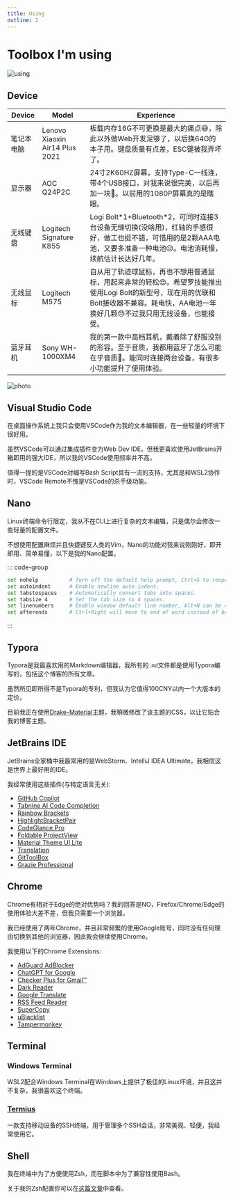 ```yaml
---
title: Using
outline: 2
---
```


# Toolbox I'm using

![using](https://s2.loli.net/2023/05/21/NthawoenYT7m5CE.webp)

## Device

| Device | Model                          | Experience                                                                                              |
|--------|--------------------------------|---------------------------------------------------------------------------------------------------------|
| 笔记本电脑  | Lenovo Xiaoxin Air14 Plus 2021 | 板载内存16G不可更换是最大的痛点😅，除此以外做Web开发足够了，以后换64G的本子用。键盘质量有点差，ESC键被我弄坏了。                                         |
| 显示器    | AOC Q24P2C                     | 24寸2K60HZ屏幕，支持Type-C一线连，带4个USB接口，对我来说很完美，以后再加一块🥰。以前用的1080P屏幕真的是瞎眼。                                     |
| 无线键盘   | Logitech Signature K855        | Logi Bolt\*1+Bluetooth\*2，可同时连接3台设备无缝切换(没啥用)，红轴的手感很好，做工也挺不错，可惜用的是2颗AAA电池，又要多准备一种电池😥。电池消耗慢，续航估计长达好几年。   |
| 无线鼠标   | Logitech M575                  | 自从用了轨迹球鼠标，再也不想用普通鼠标，用起来非常的轻松😍。希望罗技能推出使用Logi Bolt的新型号，现在用的优联和Bolt接收器不兼容。耗电快，AA电池一年换好几颗😓不过我只用无线设备，也能接受。 |
| 蓝牙耳机   | Sony WH-1000XM4                | 我的第一款中高档耳机，戴着除了舒服没别的形容。至于音质，我都用蓝牙了怎么可能在乎音质🤗。能同时连接两台设备，有很多小功能提升了使用体验。                                   |

![photo](https://s2.loli.net/2023/05/21/NSDwUGvj362leyM.webp)

## Visual Studio Code

在桌面操作系统上我只会使用VSCode作为我的文本编辑器，在一些轻量的坏境下很好用。

虽然VSCode可以通过集成插件变为Web Dev IDE，但我更喜欢使用JetBrains开箱即用的强大IDE，所以我的VSCode使用频率并不高。

值得一提的是VSCode对编写Bash Script具有一流的支持，尤其是和WSL2协作时，VSCode Remote不愧是VSCode的杀手级功能。

## Nano

Linux终端命令行限定，我从不在CLI上进行复杂的文本编辑，只是偶尔会修改一些轻量的配置文件。

不想使用配置麻烦并且快捷键反人类的Vim，Nano的功能对我来说刚刚好，即开即用、简单易懂，以下是我的Nano配置。

::: code-group

```bash [~/.nanorc]
set nohelp			# Turn off the default help prompt, Ctrl+G to reopen the prompt.
set autoindent 		# Enable newline auto-indent.
set tabstospaces	# Automatically convert tabs into spaces.
set tabsize 4		# Set the tab size to 4 spaces.
set linenumbers		# Enable window default line number, Alt+N can be closed.
set afterends		# Ctrl+Right will move to end of word instead of beginning.
```

:::

## Typora

Typora是我最喜欢用的Markdown编辑器，我所有的`.md`文件都是使用Typora编写的，包括这个博客的所有文章。

虽然所见即所得不是Typora的专利，但我认为它值得100CNY以内一个大版本的定价。

目前我正在使用[Drake-Material](https://theme.typora.io/theme/Drake/)主题，我稍微修改了该主题的CSS，以让它贴合我的博客主题。

## JetBrains IDE

JetBrains全家桶中我最常用的是WebStorm、IntelliJ IDEA Ultimate，我相信这是世界上最好用的IDE。

我经常使用这些插件(与特定语言无关):

- [GitHub Copilot](https://plugins.jetbrains.com/plugin/17718-github-copilot)
- [Tabnine AI Code Completion](https://plugins.jetbrains.com/plugin/12798-tabnine-ai-code-completion-js-java-python-ts-rust-go-php--more)
- [Rainbow Brackets](https://plugins.jetbrains.com/plugin/10080-rainbow-brackets)
- [HighlightBracketPair](https://plugins.jetbrains.com/plugin/17320-highlightbracketpair)
- [CodeGlance Pro](https://plugins.jetbrains.com/plugin/18824-codeglance-pro)
- [Foldable ProjectView](https://plugins.jetbrains.com/plugin/17288-foldable-projectview)
- [Material Theme UI Lite](https://plugins.jetbrains.com/plugin/12124-material-theme-ui-lite)
- [Translation](https://plugins.jetbrains.com/plugin/8579-translation)
- [GitToolBox](https://plugins.jetbrains.com/plugin/7499-gittoolbox)
- [Grazie Professional](https://plugins.jetbrains.com/plugin/16136-grazie-professional)

## Chrome

Chrome有相对于Edge的绝对优势吗？我的回答是NO，Firefox/Chrome/Edge的使用体验大差不差，但我只需要一个浏览器。

我已经使用了两年Chrome，并且非常频繁的使用Google账号，同时没有任何理由切换到其他的浏览器，因此我会继续使用Chrome。

我使用以下的Chrome Extensions:

- [AdGuard AdBlocker](https://chrome.google.com/webstore/detail/adguard-adblocker/bgnkhhnnamicmpeenaelnjfhikgbkllg?hl=en-US)
- [ChatGPT for Google](https://chrome.google.com/webstore/detail/chatgpt-for-google/jgjaeacdkonaoafenlfkkkmbaopkbilf?hl=en-US)
- [Checker Plus for Gmail™](https://chrome.google.com/webstore/detail/checker-plus-for-gmail/oeopbcgkkoapgobdbedcemjljbihmemj?hl=en-US)
- [Dark Reader](https://chrome.google.com/webstore/detail/dark-reader/eimadpbcbfnmbkopoojfekhnkhdbieeh?hl=en-US)
- [Google Translate](https://chrome.google.com/webstore/detail/google-translate/aapbdbdomjkkjkaonfhkkikfgjllcleb?hl=en-US)
- [RSS Feed Reader](https://chrome.google.com/webstore/detail/rss-feed-reader/pnjaodmkngahhkoihejjehlcdlnohgmp?hl=en-US)
- [SuperCopy](https://chrome.google.com/webstore/detail/supercopy-enable-copy/onepmapfbjohnegdmfhndpefjkppbjkm?hl=en-US)
- [uBlacklist](https://chrome.google.com/webstore/detail/ublacklist/pncfbmialoiaghdehhbnbhkkgmjanfhe?hl=en-US)
- [Tampermonkey](https://chrome.google.com/webstore/detail/tampermonkey/dhdgffkkebhmkfjojejmpbldmpobfkfo?hl=en-US)

## Terminal

### Windows Terminal

WSL2配合Windows Terminal在Windows上提供了极佳的Linux坏境，并且这并不复杂，我很喜欢这个终端。

### [Termius](https://termius.com/)

一款支持移动设备的SSH终端，用于管理多个SSH会话，非常美观、轻便，我经常使用它。

## Shell

我在终端中为了方便使用Zsh，而在脚本中为了兼容性使用Bash。

关于我的Zsh配置你可以在[这篇文章](https://aiktb.com/posts/zsh-config)中查看。

